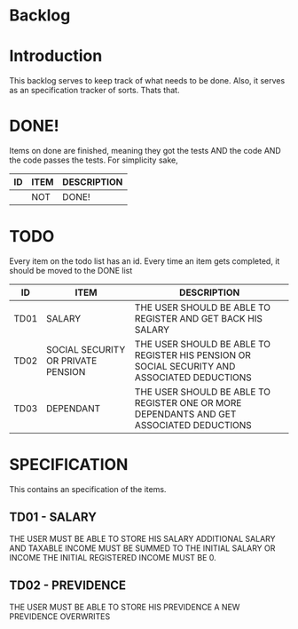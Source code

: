 # Backlog
# Introduction

This backlog serves to keep track of what needs to be done. Also, it serves as an specification tracker of sorts.
Thats that.

# DONE!
Items on done are finished, meaning they got the tests AND the code AND the code passes the tests. For simplicity sake, 

| ID | ITEM | DESCRIPTION |
| -- | ---- | ----------- |
|    |  NOT |  DONE!      |


# TODO
Every item on the todo list has an id. Every time an item gets completed, it should be moved to the DONE list

| ID     | ITEM                               | DESCRIPTION                                                                                  |
|--------|------------------------------------|-------------                                                                                 |
| TD01   | SALARY                             | THE USER SHOULD BE ABLE TO REGISTER AND GET BACK HIS SALARY                                  |
| TD02   | SOCIAL SECURITY OR PRIVATE PENSION | THE USER SHOULD BE ABLE TO REGISTER HIS PENSION OR SOCIAL SECURITY AND ASSOCIATED DEDUCTIONS |
| TD03   | DEPENDANT                          | THE USER SHOULD BE ABLE TO REGISTER ONE OR MORE DEPENDANTS AND GET ASSOCIATED DEDUCTIONS     |

# SPECIFICATION
This contains an specification of the items.

## TD01 - SALARY
THE USER MUST BE ABLE TO STORE HIS SALARY
ADDITIONAL SALARY AND TAXABLE INCOME MUST BE SUMMED TO THE INITIAL SALARY OR INCOME
THE INITIAL REGISTERED INCOME MUST BE 0. 

## TD02 - PREVIDENCE
THE USER MUST BE ABLE TO STORE HIS PREVIDENCE
A NEW PREVIDENCE OVERWRITES